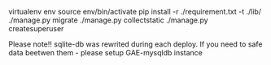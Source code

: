 virtualenv env
source env/bin/activate
pip install -r ./requirement.txt -t ./lib/
./manage.py migrate
./manage.py collectstatic
./manage.py createsuperuser

Please note!! sqlite-db was rewrited during each deploy.
If you need to safe data beetwen them - please setup GAE-mysqldb instance